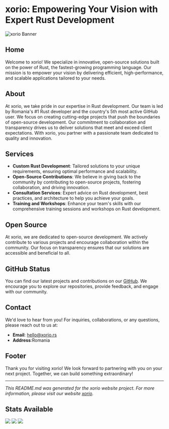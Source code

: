 # xorio: Empowering Your Vision with Expert Rust Development

![xorio Banner](https://images.pexels.com/photos/1662159/pexels-photo-1662159.jpeg?auto=compress&cs=tinysrgb&w=600)

## Home

Welcome to xorio! We specialize in innovative, open-source solutions built on the power of Rust, the fastest-growing programming language. Our mission is to empower your vision by delivering efficient, high-performance, and scalable applications tailored to your needs.

## About

At xorio, we take pride in our expertise in Rust development. Our team is led by Romania's #1 Rust developer and the country's 5th most active GitHub user. We focus on creating cutting-edge projects that push the boundaries of open-source development. Our commitment to collaboration and transparency drives us to deliver solutions that meet and exceed client expectations. With xorio, you partner with a passionate team dedicated to quality and innovation.

## Services

- **Custom Rust Development**: Tailored solutions to your unique requirements, ensuring optimal performance and scalability.
- **Open-Source Contributions**: We believe in giving back to the community by contributing to open-source projects, fostering collaboration, and driving innovation.
- **Consultation Services**: Expert advice on Rust development, best practices, and architecture to help you achieve your goals.
- **Training and Workshops**: Enhance your team's skills with our comprehensive training sessions and workshops on Rust development.

## Open Source

At xorio, we are dedicated to open-source development. We actively contribute to various projects and encourage collaboration within the community. Our focus on transparency ensures that our solutions are accessible and beneficial to all.

## GitHub Status

You can find our latest projects and contributions on our [GitHub](https://github.com/radumarias). We encourage you to explore our repositories, provide feedback, and engage with our community. 

## Contact

We'd love to hear from you! For inquiries, collaborations, or any questions, please reach out to us at:

- **Email**: hello@xorio.rs
- **Address**:Romania

## Footer

Thank you for visiting xorio! We look forward to partnering with you on your next project. Together, we can build something extraordinary!

---

*This README.md was generated for the xorio website project. For more information, please visit our website [xorio](https://xorio.rs).*

## Stats Available

<div>
  <img src='https://github-readme-stats.vercel.app/api?username=radumarias&theme=vue-dark&show_icons=true&hide_border=true&count_private=true' />
  <img src='https://github-readme-streak-stats.herokuapp.com/?user=radumarias&theme=vue-dark&hide_border=true' />
  <img src='https://github-readme-stats.vercel.app/api/top-langs/?username=radumarias&theme=vue-dark&show_icons=true&hide_border=true&layout=compact' />
</div
